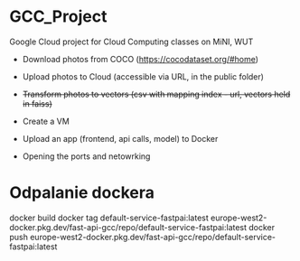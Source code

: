 # GCC_Project
Google Cloud project for Cloud Computing classes on MiNI, WUT

- Download photos from COCO (https://cocodataset.org/#home)
- Upload photos to Cloud (accessible via URL, in the public folder)
- ~~Transform photos to vectors (csv with mapping index - url, vectors held in faiss)~~

- Create a VM
- Upload an app (frontend, api calls, model) to Docker
- Opening the ports and netowrking

# Odpalanie dockera
docker build
docker tag default-service-fastpai:latest europe-west2-docker.pkg.dev/fast-api-gcc/repo/default-service-fastpai:latest
docker push europe-west2-docker.pkg.dev/fast-api-gcc/repo/default-service-fastpai:latest
